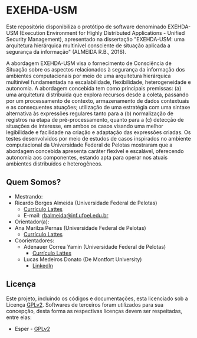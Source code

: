 # EXEHDA-USM

Este repositório disponibiliza o protótipo de software denominado EXEHDA-USM (Execution Environment for Highly Distributed Applications - Unified Security Management), apresentado na dissertação "EXEHDA-USM: uma arquitetura hierárquica multinível consciente de situação aplicada a segurança da informação" (ALMEIDA R.B., 2016).

A abordagem EXEHDA-USM visa o fornecimento de Consciência de Situação sobre os aspectos relacionados à segurança da informação dos ambientes computacionais por meio de uma arquitetura hierárquica multinível fundamentada na escalabilidade, flexibilidade, heterogeneidade e autonomia. A abordagem concebida tem como principais premissas: (a) uma arquitetura distribuída que explora recursos desde a coleta, passando por um processamento de contexto, armazenamento de dados contextuais e as consequentes atuações; utilização de uma estratégia com uma sintaxe alternativa às expressões regulares tanto para a (b) normalização de registros na etapa de pré-processamento, quanto para a (c) detecção de situações de interesse, em ambos os casos visando uma melhor legibilidade e facilidade na criação e adaptação das expressões criadas. Os testes desenvolvidos por meio de estudos de casos inspirados no ambiente computacional da Universidade Federal de Pelotas mostraram que a abordagem concebida apresenta caráter flexível e escalável, oferecendo autonomia aos componentes, estando apta para operar nos atuais ambientes distribuídos e heterogêneos.


## Quem Somos?

* Mestrando: 
 * Ricardo Borges Almeida (Universidade Federal de Pelotas)
   * [Currículo Lattes](http://buscatextual.cnpq.br/buscatextual/visualizacv.do?id=K4464670A9)
   * E-mail: rbalmeida@inf.ufpel.edu.br
* Orientador(a): 
 * Ana Marilza Pernas (Universidade Federal de Pelotas)
   * [Currículo Lattes](http://buscatextual.cnpq.br/buscatextual/visualizacv.do?id=K4732420Y8)
* Coorientadores: 
  * Adenauer Correa Yamin (Universidade Federal de Pelotas) 
    * [Currículo Lattes](http://buscatextual.cnpq.br/buscatextual/visualizacv.do?id=K4707199E9) 
  * Lucas Medeiros Donato (De Montfort University)
    * [LinkedIn](https://www.linkedin.com/in/lucasdonato?authType=NAME_SEARCH&authToken=-vKW&locale=en_US&trk=tyah&trkInfo=clickedVertical%3Amynetwork%2CclickedEntityId%3A19709630%2CauthType%3ANAME_SEARCH%2Cidx%3A1-1-1%2CtarId%3A1458004528285%2Ctas%3ALucas%20Donato)

## Licença

Este projeto, incluindo os códigos e documentações, esta licenciado sob a Licença [GPLv2](https://github.com/rborgesalmeida/exehda-usm/blob/prototipo-dissertacao/LICENSE). Softwares de terceiros foram utilizados para sua concepção, desta forma as respectivas licenças devem ser respeitadas, entre elas:
 * Esper - [GPLv2](http://www.espertech.com/esper/license.php)


